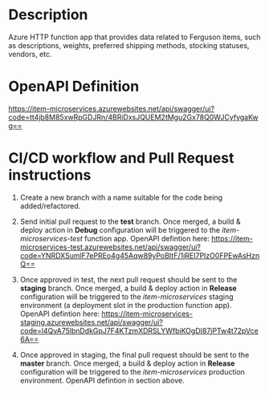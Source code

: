 # Description

Azure HTTP function app that provides data related to Ferguson items, such as descriptions, weights, preferred shipping methods, stocking statuses, vendors, etc.


# OpenAPI Definition

https://item-microservices.azurewebsites.net/api/swagger/ui?code=tt4jb8M85xwRpGDJRn/4BRiDxsJQUEM2tMgu2Gx78Q0WJCyfygaKwg==


# CI/CD workflow and Pull Request instructions

1. Create a new branch with a name suitable for the code being added/refactored.

2. Send initial pull request to the **test** branch. Once merged, a build & deploy action in **Debug** configuration will be triggered to the _item-microservices-test_ function app. OpenAPI defintion here: https://item-microservices-test.azurewebsites.net/api/swagger/ui?code=YNRDXSumlF7ePREo4g45Aqw89yPoBItF/1jREI7PIzO0FPEwAsHznQ==

3. Once approved in test, the next pull request should be sent to the **staging** branch. Once merged, a build & deploy action in **Release** configuration will be triggered to the _item-microservices_ staging environment (a deployment slot in the production function app). OpenAPI defintion here: https://item-microservices-staging.azurewebsites.net/api/swagger/ui?code=l4QvA75lbnDdkGpJ7F4KTzmXDRSLYWfbiKOgDI87jPTw4t72pVce6A==

4. Once approved in staging, the final pull request should be sent to the **master** branch. Once merged, a build & deploy action in **Release** configuration will be triggered to the _item-microservices_ production environment. OpenAPI defintion in section above.
